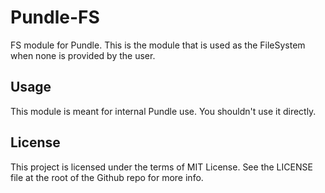 # Pundle-FS

FS module for Pundle. This is the module that is used as the FileSystem when none is provided by the user.

## Usage

This module is meant for internal Pundle use. You shouldn't use it directly.

## License

This project is licensed under the terms of MIT License. See the LICENSE file at the root of the Github repo for more info.

